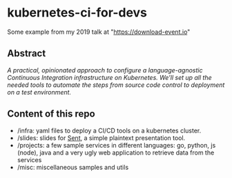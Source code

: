# kubernetes-ci-for-devs

Some example from my 2019 talk at "https://download-event.io"

## Abstract

*A practical, opinionated approach to configure a language-agnostic Continuous Integration infrastructure on Kubernetes.
We’ll set up all the needed tools to automate the steps from source code control to deployment on a test environment.*

## Content of this repo

- /infra: yaml files to deploy a CI/CD tools on a kubernetes cluster.
- /slides: slides for [Sent](https://tools.suckless.org/sent/), a simple plaintext presentation tool.
- /projects: a few sample services in different languages: go, python, js (node), java and a very ugly web application to retrieve data from the services
- /misc: miscellaneous samples and utils

